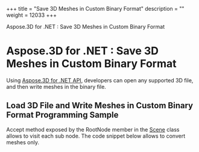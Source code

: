 +++
title = "Save 3D Meshes in Custom Binary Format" 
description = "" 
weight = 12033 
+++

Aspose.3D for .NET : Save 3D Meshes in Custom Binary Format  

# Aspose.3D for .NET : Save 3D Meshes in Custom Binary Format


Using [Aspose.3D for .NET API](http://www.aspose.com/products/3d/net), developers can open any supported 3D file, and then write meshes in the binary file.

## Load 3D File and Write Meshes in Custom Binary Format Programming Sample

Accept method exposed by the RootNode member in the [Scene](http://www.aspose.com/api/net/3d/aspose.threed/scene) class allows to visit each sub node. The code snippet below allows to convert meshes only.

